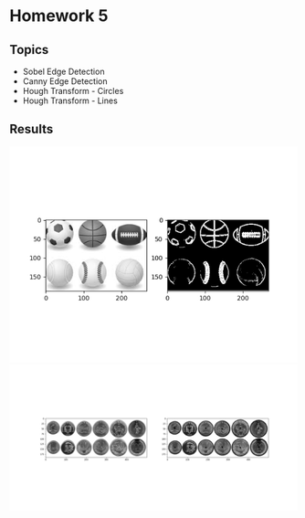 # Homework 5

## Topics

- Sobel Edge Detection
- Canny Edge Detection
- Hough Transform - Circles
- Hough Transform - Lines

## Results

<p align="center">

<img src="/Highlights/hw5_edge_detection.png" width="600" />

<img src="/Highlights/hw5_hough_circles.png" width="600" />

</p>
